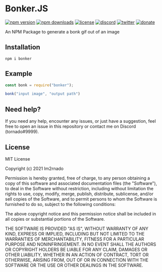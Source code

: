 # Bonker.JS
[![npm version](https://img.shields.io/npm/v/bonker.svg)](https://npmjs.com/package/bonker)
[![npm downloads](https://img.shields.io/npm/dm/bonker.svg)](https://npmjs.com/package/bonker)
[![license](https://img.shields.io/npm/l/bonker.svg)](https://github.com/Im2rnado/Bonker.js/blob/master/LICENSE)
[![discord](https://img.shields.io/badge/Discord-tornado%239999-%237289DA?logo=discord)](https://discord.com/channels/@me)
[![twitter](https://img.shields.io/badge/Twitter-@im2rnadoo-%231DA1F2?logo=twitter)](https://twitter.com/im2rnadoo)
[![donate](https://img.shields.io/badge/Donate%20Bitcoin-1F2gwh4U4KHk2n8eWEKtwsfMxgh9ibUMtn-%23FF9900?logo=bitcoin)]()

An NPM Package to generate a bonk gif out of an image

## Installation
```
npm i bonker
```

## Example
```javascript
const bonk = require("bonker");

bonk("input image", "output path")
```

## Need help?
If you need any help, encounter any issues, or just have a suggestion, feel free to open an issue in this repository or contact me on Discord (tornado#9999).

## License
MIT License

Copyright (c) 2021 Im2rnado

Permission is hereby granted, free of charge, to any person obtaining a copy
of this software and associated documentation files (the "Software"), to deal
in the Software without restriction, including without limitation the rights
to use, copy, modify, merge, publish, distribute, sublicense, and/or sell
copies of the Software, and to permit persons to whom the Software is
furnished to do so, subject to the following conditions:

The above copyright notice and this permission notice shall be included in all
copies or substantial portions of the Software.

THE SOFTWARE IS PROVIDED "AS IS", WITHOUT WARRANTY OF ANY KIND, EXPRESS OR
IMPLIED, INCLUDING BUT NOT LIMITED TO THE WARRANTIES OF MERCHANTABILITY,
FITNESS FOR A PARTICULAR PURPOSE AND NONINFRINGEMENT. IN NO EVENT SHALL THE
AUTHORS OR COPYRIGHT HOLDERS BE LIABLE FOR ANY CLAIM, DAMAGES OR OTHER
LIABILITY, WHETHER IN AN ACTION OF CONTRACT, TORT OR OTHERWISE, ARISING FROM,
OUT OF OR IN CONNECTION WITH THE SOFTWARE OR THE USE OR OTHER DEALINGS IN THE
SOFTWARE.
